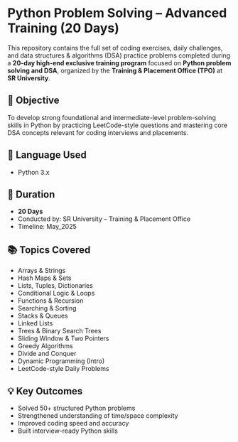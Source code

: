 # Python Problem Solving – Advanced Training (20 Days)

This repository contains the full set of coding exercises, daily challenges, and data structures & algorithms (DSA) practice problems completed during a **20-day high-end exclusive training program** focused on **Python problem solving and DSA**, organized by the **Training & Placement Office (TPO)** at **SR University**.


## 🎯 Objective

To develop strong foundational and intermediate-level problem-solving skills in Python by practicing LeetCode-style questions and mastering core DSA concepts relevant for coding interviews and placements.


## 🐍 Language Used

- Python 3.x


## 📆 Duration

- **20 Days**
- Conducted by: SR University – Training & Placement Office
- Timeline: May_2025


## 📚 Topics Covered

- Arrays & Strings
- Hash Maps & Sets
- Lists, Tuples, Dictionaries
- Conditional Logic & Loops
- Functions & Recursion
- Searching & Sorting
- Stacks & Queues
- Linked Lists
- Trees & Binary Search Trees
- Sliding Window & Two Pointers
- Greedy Algorithms
- Divide and Conquer
- Dynamic Programming (Intro)
- LeetCode-style Daily Problems


## 💡 Key Outcomes

- Solved 50+ structured Python problems
- Strengthened understanding of time/space complexity
- Improved coding speed and accuracy
- Built interview-ready Python skills



